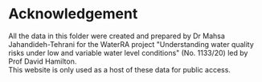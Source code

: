 # Acknowledgement
All the data in this folder were created and prepared by Dr Mahsa Jahandideh-Tehrani for the WaterRA project "Understanding water quality risks under low and variable water level conditions" (No. 1133/20) led by Prof David Hamilton.\
This website is only used as a host of these data for public access.

